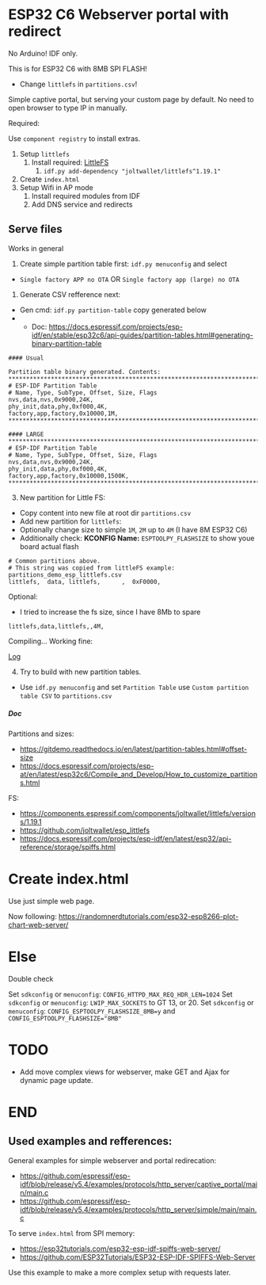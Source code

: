 # ESP32 C6 Webserver portal with redirect

No Arduino! IDF only.

This is for ESP32 C6 with 8MB SPI FLASH!
- Change `littlefs` in `partitions.csv`!

Simple captive portal, but serving your custom page by default.
No need to open browser to type IP in manually.

Required:

Use `component registry` to install extras.

1. Setup `littlefs`
   1. Install required: [LittleFS](https://github.com/ARMmbed/littlefs)
      1. `idf.py add-dependency "joltwallet/littlefs^1.19.1"`
2. Create `index.html`
3. Setup Wifi in AP mode
   1. Install required modules from IDF
   2. Add DNS service and redirects

## Serve files

Works in general

1. Create simple partition table first: `idf.py menuconfig` and select 

- `Single factory APP no OTA` OR `Single factory app (large) no OTA`

1. Generate CSV refference next: 

- Gen cmd: `idf.py partition-table` copy generated below
- - Doc: https://docs.espressif.com/projects/esp-idf/en/stable/esp32c6/api-guides/partition-tables.html#generating-binary-partition-table


```text
#### Usual

Partition table binary generated. Contents:
*******************************************************************************
# ESP-IDF Partition Table
# Name, Type, SubType, Offset, Size, Flags
nvs,data,nvs,0x9000,24K,
phy_init,data,phy,0xf000,4K,
factory,app,factory,0x10000,1M,
*******************************************************************************

#### LARGE
*******************************************************************************
# ESP-IDF Partition Table
# Name, Type, SubType, Offset, Size, Flags
nvs,data,nvs,0x9000,24K,
phy_init,data,phy,0xf000,4K,
factory,app,factory,0x10000,1500K,
*******************************************************************************
```

3. New partition for Little FS:

- Copy content into new file at root dir `partitions.csv`
- Add new partition for `littlefs`:
- Optionally change size to simple `1M`, `2M` up to `4M` (I have 8M ESP32 C6)
- Additionally check: **KCONFIG Name:** `ESPTOOLPY_FLASHSIZE` to show youe board actual flash

```csv
# Common partitions above.
# This string was copied from littleFS example: partitions_demo_esp_littlefs.csv
littlefs,  data, littlefs,      ,  0xF0000, 
```

Optional:
- I tried to increase the fs size, since I have 8Mb to spare

```csv
littlefs,data,littlefs,,4M,
```
Compiling...
Working fine:

[Log](logs/partition_and_wifi.log)


4. Try to build with new partition tables.

- Use `idf.py menuconfig` and set `Partition Table` use `Custom partition table CSV` to `partitions.csv`

##### Doc

Partitions and sizes: 
- https://gitdemo.readthedocs.io/en/latest/partition-tables.html#offset-size
- https://docs.espressif.com/projects/esp-at/en/latest/esp32c6/Compile_and_Develop/How_to_customize_partitions.html

FS:
- https://components.espressif.com/components/joltwallet/littlefs/versions/1.19.1
- https://github.com/joltwallet/esp_littlefs
- https://docs.espressif.com/projects/esp-idf/en/latest/esp32/api-reference/storage/spiffs.html



# Create index.html

Use just simple web page.

Now following: https://randomnerdtutorials.com/esp32-esp8266-plot-chart-web-server/


# Else

Double check

Set `sdkconfig` or `menuconfig`: `CONFIG_HTTPD_MAX_REQ_HDR_LEN=1024`
Set `sdkconfig` or `menuconfig`: `LWIP_MAX_SOCKETS` to GT 13, or 20.
Set `sdkconfig` or `menuconfig`: `CONFIG_ESPTOOLPY_FLASHSIZE_8MB=y` and `CONFIG_ESPTOOLPY_FLASHSIZE="8MB"`

# TODO
- Add move complex views for webserver, make GET and Ajax for dynamic page update.

# END

## Used examples and refferences:

General examples for simple webserver and portal redirecation:

- https://github.com/espressif/esp-idf/blob/release/v5.4/examples/protocols/http_server/captive_portal/main/main.c
- https://github.com/espressif/esp-idf/blob/release/v5.4/examples/protocols/http_server/simple/main/main.c

To serve `index.html` from SPI memory:

- https://esp32tutorials.com/esp32-esp-idf-spiffs-web-server/
- https://github.com/ESP32Tutorials/ESP32-ESP-IDF-SPIFFS-Web-Server

Use this example to make a more complex setup with requests later.
